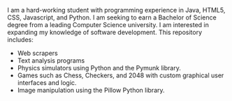 I am a hard-working student with programming experience in Java, HTML5, CSS, Javascript, and Python. I am seeking to earn a Bachelor of Science degree from a leading Computer Science university. I am interested in expanding my knowledge of software development. 
This repository includes: 
- Web scrapers
- Text analysis programs
- Physics simulators using Python and the Pymunk library. 
- Games such as Chess, Checkers, and 2048 with custom graphical user interfaces and logic.
- Image manipulation using the Pillow Python library. 





<!--
**IDKMan39/IDKMan39** is a ✨ _special_ ✨ repository because its `README.md` (this file) appears on your GitHub profile.

Here are some ideas to get you started:

- 🔭 I’m currently working on ...
- 🌱 I’m currently learning ...
- 👯 I’m looking to collaborate on ...
- 🤔 I’m looking for help with ...
- 💬 Ask me about ...
- 📫 How to reach me: ...
- 😄 Pronouns: ...
- ⚡ Fun fact: ...
-->

